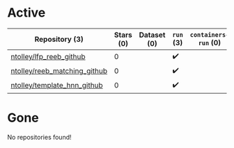 # Active
| Repository (3) | Stars (0) | Dataset (0) | `run` (3) | `containers-run` (0) |
| --- | --- | --- | --- | --- |
| [ntolley/lfp_reeb_github](https://github.com/ntolley/lfp_reeb_github) | 0 |  | :heavy_check_mark: |  |
| [ntolley/reeb_matching_github](https://github.com/ntolley/reeb_matching_github) | 0 |  | :heavy_check_mark: |  |
| [ntolley/template_hnn_github](https://github.com/ntolley/template_hnn_github) | 0 |  | :heavy_check_mark: |  |

# Gone
No repositories found!
